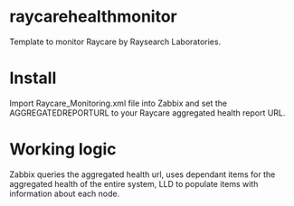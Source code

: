 # raycarehealthmonitor
Template to monitor Raycare by Raysearch Laboratories.

# Install
Import Raycare_Monitoring.xml file into Zabbix and set the AGGREGATEDREPORTURL to your Raycare aggregated health report URL.

# Working logic
Zabbix queries the aggregated health url, uses dependant items for the aggregated health of the entire system, LLD to populate items with information about each node.

